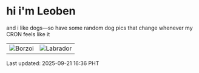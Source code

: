 # hi i'm Leoben

and i like dogs—so have some random dog pics that change whenever my CRON feels like it

|  |  |
|--------|----------|
| ![Borzoi](https://random-dog-vercel.vercel.app/api/random-borzoi?v=1758443771) | ![Labrador](https://random-dog-vercel.vercel.app/api/random-labrador?v=1758443771) |

Last updated: 2025-09-21 16:36 PHT
